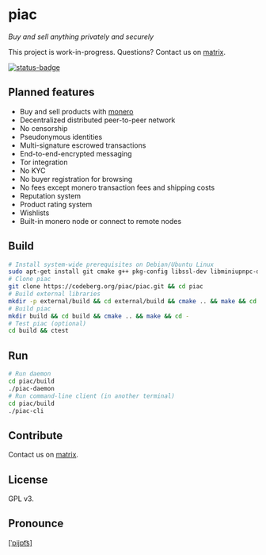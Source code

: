 # piac 

_Buy and sell anything privately and securely_

This project is work-in-progress. Questions? Contact us on
[matrix](https://matrix.to/#/@jbakosi:matrix.org).

[![status-badge](https://ci.codeberg.org/api/badges/piac/piac/status.svg)](https://ci.codeberg.org/piac/piac)

## Planned features

* Buy and sell products with [monero](https://getmonero.org)
* Decentralized distributed peer-to-peer network
* No censorship
* Pseudonymous identities
* Multi-signature escrowed transactions
* End-to-end-encrypted messaging
* Tor integration
* No KYC
* No buyer registration for browsing
* No fees except monero transaction fees and shipping costs
* Reputation system
* Product rating system
* Wishlists
* Built-in monero node or connect to remote nodes


## Build

```sh
# Install system-wide prerequisites on Debian/Ubuntu Linux
sudo apt-get install git cmake g++ pkg-config libssl-dev libminiupnpc-dev libboost-chrono-dev libboost-date-time-dev libboost-filesystem-dev libboost-locale-dev libboost-program-options-dev libboost-regex-dev libboost-serialization-dev libboost-system-dev libboost-thread-dev libzmq3-dev libhidapi-dev libprotobuf-dev libusb-dev libxapian-dev libeasyloggingpp-dev rapidjson-dev
# Clone piac
git clone https://codeberg.org/piac/piac.git && cd piac
# Build external libraries
mkdir -p external/build && cd external/build && cmake .. && make && cd -
# Build piac
mkdir build && cd build && cmake .. && make && cd -
# Test piac (optional)
cd build && ctest
```

## Run
```sh
# Run daemon
cd piac/build
./piac-daemon
# Run command-line client (in another terminal)
cd piac/build
./piac-cli
```

## Contribute

Contact us on [matrix](https://matrix.to/#/@jbakosi:matrix.org).

## License

GPL v3.

## Pronounce
[[ˈpijɒt͡s]](https://en.wiktionary.org/wiki/piac)
